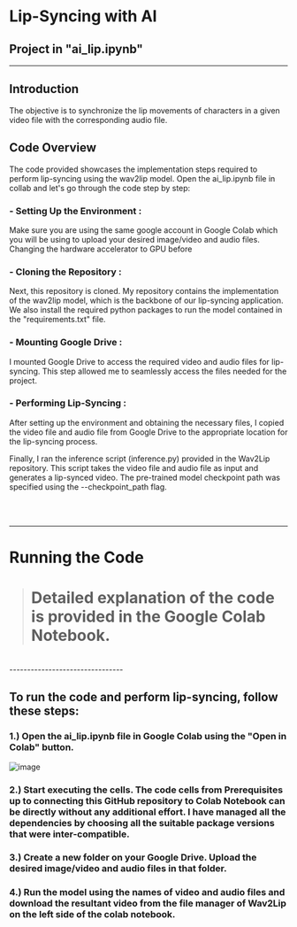 # Lip-Syncing with AI

## Project in "ai_lip.ipynb"

--------------------------------

## Introduction

The objective is to synchronize the lip movements of characters in a given video file with the corresponding audio file.


## Code Overview

The code provided showcases the implementation steps required to perform lip-syncing using the wav2lip model. Open the ai_lip.ipynb file in collab and let's go through the code step by step:

### - Setting Up the Environment :

Make sure you are using the same google account in Google Colab which you will be using to upload your desired image/video and audio files. Changing the hardware accelerator to GPU before


### - Cloning the Repository :

Next, this repository is cloned. My repository contains the implementation of the wav2lip model, which is the backbone of our lip-syncing application. We also install the required python packages to run the model contained in the "requirements.txt" file.

### - Mounting Google Drive :

I mounted Google Drive to access the required video and audio files for lip-syncing. This step allowed me to seamlessly access the files needed for the project.

### - Performing Lip-Syncing :

After setting up the environment and obtaining the necessary files, I copied the video file and audio file from Google Drive to the appropriate location for the lip-syncing process.




Finally, I ran the inference script (inference.py) provided in the Wav2Lip repository. This script takes the video file and audio file as input and generates a lip-synced video. The pre-trained model checkpoint path was specified using the --checkpoint_path flag.

<br>
<br>


--------------------

# Running the Code

> # Detailed explanation of the code is provided in the Google Colab Notebook.
<br>
--------------------------------

## To run the code and perform lip-syncing, follow these steps:

### 1.) Open the ai_lip.ipynb file in Google Colab using the "Open in Colab" button.


![image](https://github.com/Yash-K1/AI-Lipsync/assets/114215353/0bd2d688-23c4-4351-b527-333a514b8466)


### 2.) Start executing the cells. The code cells from Prerequisites up to connecting this GitHub repository to Colab Notebook can be directly without any additional effort. I have managed all the dependencies by choosing all the suitable package versions that were inter-compatible.


### 3.) Create a new folder on your Google Drive. Upload the desired image/video and audio files in that folder.


### 4.) Run the model using the names of video and audio files and download the resultant video from the file manager of Wav2Lip on the left side of the colab notebook.








